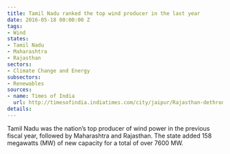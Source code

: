 ```yaml
---
title: Tamil Nadu ranked the top wind producer in the last year
date: 2016-05-18 00:00:00 Z
tags:
- Wind
states:
- Tamil Nadu
- Maharashtra
- Rajasthan
sectors:
- Climate Change and Energy
subsectors:
- Renewables
sources:
- name: Times of India
  url: http://timesofindia.indiatimes.com/city/jaipur/Rajasthan-dethrones-Gujarat-as-No-3-wind-energy-producer-in-India/articleshow/52263905.cms
details: 
---
```


Tamil Nadu was the nation’s top producer of wind power in the previous fiscal year, followed by Maharashtra and Rajasthan. The state added 158 megawatts (MW) of new capacity for a total of over 7600 MW.
